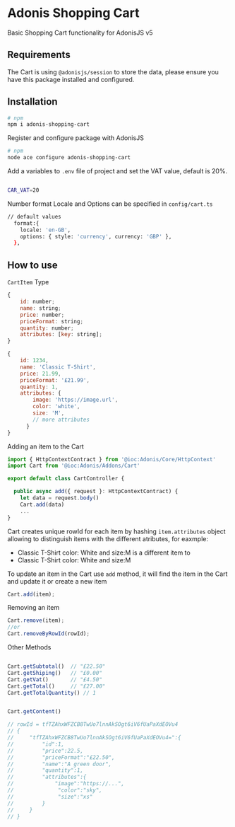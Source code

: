 # Adonis Shopping Cart

Basic Shopping Cart functionality for AdonisJS v5

## Requirements

The Cart is using `@adonisjs/session` to store the data, please ensure you have this package installed and configured.

## Installation

````bash
# npm
npm i adonis-shopping-cart
````

Register and configure package with AdonisJS

````bash
# npm
node ace configure adonis-shopping-cart
````


Add a variables to `.env` file of project and set the VAT value, default is 20%.

```bash

CAR_VAT=20
````

Number format Locale and Options can be specified in `config/cart.ts`

```bash
// default values
  format:{
    locale: 'en-GB',
    options: { style: 'currency', currency: 'GBP' },
  },
```


## How to use

`CartItem` Type

```js
{
    id: number;
    name: string;
    price: number;
    priceFormat: string;
    quantity: number;
    attributes: [key: string];
}

{
    id: 1234,
    name: 'Classic T-Shirt',
    price: 21.99,
    priceFormat: '£21.99',
    quantity: 1,
    attributes: {
        image: 'https://image.url',
        color: 'white',
        size: 'M',
        // more attributes
      }
}
```

Adding an item to the Cart

```js
import { HttpContextContract } from '@ioc:Adonis/Core/HttpContext'
import Cart from '@ioc:Adonis/Addons/Cart'

export default class CartController {

  public async add({ request }: HttpContextContract) {
    let data = request.body()
    Cart.add(data)
    ...
}
```

Cart creates unique rowId for each item by hashing `item.attributes` object allowing to distinguish items with the different atributes, for eaxmple:

- Classic T-Shirt color: White and size:M
  is a different item to
- Classic T-Shirt color: White and size:M

To update an item in the Cart use `add` method, it will find the item in the Cart and update it or create a new item

```js
Cart.add(item);
```

Removing an item

```js
Cart.remove(item);
//or
Cart.removeByRowId(rowId);
```

Other Methods

```js

Cart.getSubtotal()  // "£22.50"
Cart.getShiping()   // "£0.00"
Cart.getVat()       // "£4.50"
Cart.getTotal()     // "£27.00"
Cart.getTotalQuantity() // 1


Cart.getContent()

// rowId = tfTZAhxWFZCB8TwUo7lnnAkSOgt6iV6fUaPaXdEOVu4
// {
//     "tfTZAhxWFZCB8TwUo7lnnAkSOgt6iV6fUaPaXdEOVu4=":{
//         "id":1,
//         "price":22.5,
//         "priceFormat":"£22.50",
//         "name":"A green door",
//         "quantity":1,
//         "attributes":{
//             "image":"https://...",
//              "color":"sky",
//              "size":"xs"
//         }
//     }
// }

```
